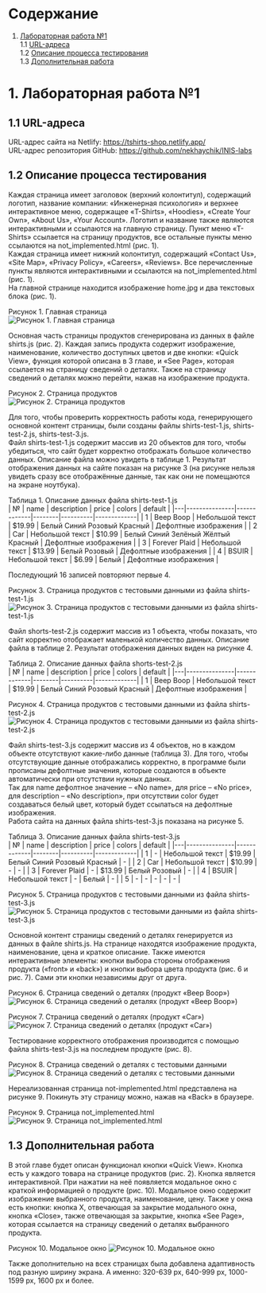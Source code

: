 # Содержание  
1. [Лабораторная работа №1](#1-Лабораторная-работа-№1)  
1.1 [URL-адреса](#11-URL-адреса)  
1.2 [Описание процесса тестирования](#12-Описание-процесса-тестирования)  
1.3 [Дополнительная работа](#13-Дополнительная-работа)  

# 1. Лабораторная работа №1  
  
## 1.1 URL-адреса  
  
URL-адрес сайта на Netlify: https://tshirts-shop.netlify.app/  
URL-адрес репозитория GitHub: https://github.com/nekhaychik/INIS-labs  
  
## 1.2 Описание процесса тестирования  
  
Каждая страница имеет заголовок (верхний колонтитул), содержащий логотип, название компании: «Инженерная психология» и верхнее интерактивное меню, содержащее «T-Shirts», «Hoodies», «Create Your Own», «About Us», «Your Account». Логотип и название также являются интерактивными и ссылаются на главную страницу. Пункт меню «T-Shirts» ссылается на страницу продуктов, все остальные пункты меню ссылаются на not_implemented.html (рис. 1).  
Каждая страница имеет нижний колонтитул, содержащий «Contact Us», «Site Map», «Privacy Policy», «Careers», «Reviews». Все перечисленные пункты являются интерактивными и ссылаются на not_implemented.html (рис. 1).  
На главной странице находится изображение home.jpg и два текстовых блока (рис. 1).  
  
Рисунок 1. Главная страница  
![Рисунок 1. Главная страница](https://i.imgur.com/ZH6fEJQ.jpg)  


Основная часть страницы продуктов сгенерирована из данных в файле shirts.js (рис. 2). Каждая запись продукта содержит изображение, наименование, количество доступных цветов и две кнопки: «Quick View», функция которой описана в 3 главе, и «See Page», которая ссылается на страницу сведений о деталях. Также на страницу сведений о деталях можно перейти, нажав на изображение продукта.  
  
Рисунок 2. Страница продуктов  
![Рисунок 2. Страница продуктов](https://i.imgur.com/xN1UPTQ.jpg)  
  
Для того, чтобы проверить корректность работы кода, генерирующего основной контент страницы, были созданы файлы shirts-test-1.js, shirts-test-2.js, shirts-test-3.js.  
Файл shirts-test-1.js содержит массив из 20 объектов для того, чтобы убедиться, что сайт будет корректно отображать большое количество данных. Описание файла можно увидеть в таблице 1. Результат отображения данных на сайте показан на рисунке 3 (на рисунке нельзя увидеть сразу все отображённые данные, так как они не помещаются на экране ноутбука).  
  
Таблица 1. Описание данных файла shirts-test-1.js  
| № | name | description | price | colors | default |
|---|---------------|-------------|--------|----------|-------------|
| 1 | Beep Boop | Небольшой текст | $19.99 | Белый Синий Розовый Красный | Дефолтные изображения |
| 2 | Car | Небольшой текст | $10.99 | Белый Синий Зелёный Жёлтый Красный | Дефолтные изображения |
| 3 | Forever Plaid | Небольшой текст | $13.99 | Белый Розовый | Дефолтные изображения |
| 4 | BSUIR | Небольшой текст | $6.99 | Белый | Дефолтные изображения |  
  
Последующий 16 записей повторяют первые 4.  
  
Рисунок 3. Страница продуктов с тестовыми данными из файла shirts-test-1.js  
![Рисунок 3. Страница продуктов с тестовыми данными из файла shirts-test-1.js](https://i.imgur.com/xMDS3TZ.jpg)  
  
Файл shorts-test-2.js содержит массив из 1 объекта, чтобы показать, что сайт корректно отображает маленькой количество данных. Описание файла в таблице 2. Результат отображения данных виден на рисунке 4.  
  
Таблица 2. Описание данных файла shorts-test-2.js  
| № | name | description | price | colors | default |
|---|---------------|-------------|--------|----------|-------------|
| 1 | Beep Boop | Небольшой текст | $19.99 | Белый Синий Розовый Красный | Дефолтные изображения |  
  
Рисунок 4. Страница продуктов с тестовыми данными из файла shirts-test-2.js  
![Рисунок 4. Страница продуктов с тестовыми данными из файла shirts-test-2.js](https://i.imgur.com/uqBf5RO.jpg)  
  
Файл shirts-test-3.js содержит массив из 4 объектов, но в каждом объекте отсутствуют какие-либо данные (таблица 3). Для того, чтобы отсутствующие данные отображались корректно, в программе были прописаны дефолтные значения, которые создаются в объекте автоматически при отсутствии нужных данных.  
Так для name дефолтное значение – «No name», для price – «No price», для description – «No description», при отсутствии color будет создаваться белый цвет, который будет ссылаться на дефолтные изображения.  
Работа сайта на данных файла shirts-test-3.js показана на рисунке 5.  
  
Таблица 3. Описание данных файла shirts-test-3.js  
| № | name | description | price | colors | default |
|---|---------------|-------------|--------|----------|-------------|
| 1 | - | Небольшой текст | $19.99 | Белый Синий Розовый Красный | - |
| 2 | Car | Небольшой текст | $10.99 | - | - |
| 3 | Forever Plaid | - | $13.99 | Белый Розовый | - |
| 4 | BSUIR | Небольшой текст | - | Белый | - |
| 5 | - | - | - | - | - |  
  
Рисунок 5. Страница продуктов с тестовыми данными из файла shirts-test-3.js  
![Рисунок 5. Страница продуктов с тестовыми данными из файла shirts-test-3.js](https://i.imgur.com/F1bt1UZ.jpg)  
  
Основной контент страницы сведений о деталях генерируется из данных в файле shirts.js. На странице находятся изображение продукта, наименование, цена и краткое описание. Также имеются интерактивные элементы: кнопки выбора стороны отображения продукта («front» и «back») и кнопки выбора цвета продукта (рис. 6 и рис. 7). Сами эти кнопки независимы друг от друга.  
  
Рисунок 6. Страница сведений о деталях (продукт «Beep Boop»)  
![Рисунок 6. Страница сведений о деталях (продукт «Beep Boop»)](https://i.imgur.com/ytHVrU0.jpg)  
  
Рисунок 7. Страница сведений о деталях (продукт «Car»)  
![Рисунок 7. Страница сведений о деталях (продукт «Car»)](https://i.imgur.com/KmGFZ8m.jpg)  
  
Тестирование корректного отображения производится с помощью файла shirts-test-3.js на последнем продукте (рис. 8).  
  
Рисунок 8. Страница сведений о деталях с тестовыми данными  
![Рисунок 8. Страница сведений о деталях с тестовыми данными](https://i.imgur.com/7fiVAQk.jpg)  
  
Нереализованная страница not-implemented.html представлена на рисунке 9. Покинуть эту страницу можно, нажав на «Back» в браузере.  
  
Рисунок 9. Страница not_implemented.html  
![Рисунок 9. Страница not_implemented.html](https://i.imgur.com/9fVlTet.jpg)  
  
## 1.3 Дополнительная работа  
  
В этой главе будет описан функционал кнопки «Quick View». Кнопка есть у каждого товара на странице продуктов (рис. 2). Кнопка является интерактивной. При нажатии на неё появляется модальное окно с краткой информацией о продукте (рис. 10). Модальное окно содержит изображение выбранного продукта, наименование, цену. Также у окна есть кнопки: кнопка X, отвечающая за закрытие модального окна, кнопка «Close», также отвечающая за закрытие, кнопка «See Page», которая ссылается на страницу сведений о деталях выбранного продукта.  
  
Рисунок 10. Модальное окно
![Рисунок 10. Модальное окно](https://i.imgur.com/daAIh0p.jpg)  
  
Также дополнительно на всех страницах была добавлена адаптивность под разную ширину экрана. А именно: 320-639 px, 640-999 px, 1000-1599 px, 1600 px и более.  
